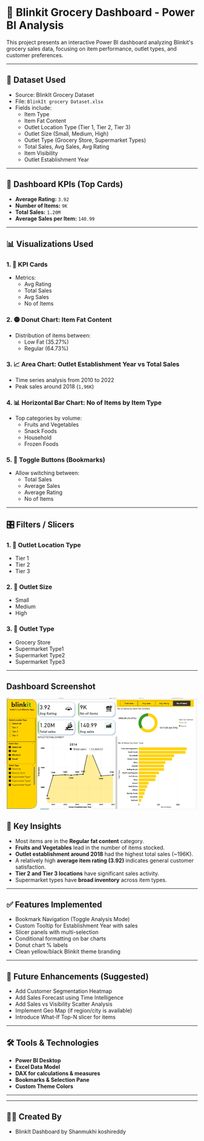 # 🛒 Blinkit Grocery Dashboard - Power BI Analysis

This project presents an interactive Power BI dashboard analyzing Blinkit's grocery sales data, focusing on item performance, outlet types, and customer preferences.

---

## 📁 Dataset Used

- Source: BlinkIt Grocery Dataset
- File: `BlinkIt grocery Dataset.xlsx`
- Fields include:
  - Item Type
  - Item Fat Content
  - Outlet Location Type (Tier 1, Tier 2, Tier 3)
  - Outlet Size (Small, Medium, High)
  - Outlet Type (Grocery Store, Supermarket Types)
  - Total Sales, Avg Sales, Avg Rating
  - Item Visibility
  - Outlet Establishment Year

---

## 🎯 Dashboard KPIs (Top Cards)

- **Average Rating:** `3.92`
- **Number of Items:** `9K`
- **Total Sales:** `1.20M`
- **Average Sales per Item:** `140.99`

---

## 📊 Visualizations Used

### 1. 🔲 KPI Cards
- Metrics:
  - Avg Rating
  - Total Sales
  - Avg Sales
  - No of Items

### 2. 🟡 Donut Chart: Item Fat Content
- Distribution of items between:
  - Low Fat (35.27%)
  - Regular (64.73%)

### 3. 📈 Area Chart: Outlet Establishment Year vs Total Sales
- Time series analysis from 2010 to 2022
- Peak sales around 2018 (`1,96K`)

### 4. 📊 Horizontal Bar Chart: No of Items by Item Type
- Top categories by volume:
  - Fruits and Vegetables
  - Snack Foods
  - Household
  - Frozen Foods

### 5. 🔀 Toggle Buttons (Bookmarks)
- Allow switching between:
  - Total Sales
  - Average Sales
  - Average Rating
  - No of Items

---

## 🎛️ Filters / Slicers

### 1. 🏬 Outlet Location Type
- Tier 1
- Tier 2
- Tier 3

### 2. 🧱 Outlet Size
- Small
- Medium
- High

### 3. 🏪 Outlet Type
- Grocery Store
- Supermarket Type1
- Supermarket Type2
- Supermarket Type3

---
## Dashboard Screenshot
![Dashboard](Grocery_blinkit.png)
## 📌 Key Insights

- Most items are in the **Regular fat content** category.
- **Fruits and Vegetables** lead in the number of items stocked.
- **Outlet establishment around 2018** had the highest total sales (~196K).
- A relatively high **average item rating (3.92)** indicates general customer satisfaction.
- **Tier 2 and Tier 3 locations** have significant sales activity.
- Supermarket types have **broad inventory** across item types.

---

## ✅ Features Implemented

- Bookmark Navigation (Toggle Analysis Mode)
- Custom Tooltip for Establishment Year with sales
- Slicer panels with multi-selection
- Conditional formatting on bar charts
- Donut chart % labels
- Clean yellow/black Blinkit theme branding

---

## 📌 Future Enhancements (Suggested)

- Add Customer Segmentation Heatmap
- Add Sales Forecast using Time Intelligence
- Add Sales vs Visibility Scatter Analysis
- Implement Geo Map (if region/city is available)
- Introduce What-If Top-N slicer for items

---

## 🛠 Tools & Technologies

- **Power BI Desktop**
- **Excel Data Model**
- **DAX for calculations & measures**
- **Bookmarks & Selection Pane**
- **Custom Theme Colors**

---

---

## 👨‍💻 Created By

- BlinkIt Dashboard by Shanmukhi koshireddy
